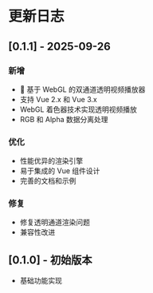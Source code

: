 # 更新日志

## [0.1.1] - 2025-09-26

### 新增
- 🎥 基于 WebGL 的双通道透明视频播放器
- 支持 Vue 2.x 和 Vue 3.x
- WebGL 着色器技术实现透明视频播放
- RGB 和 Alpha 数据分离处理

### 优化
- 性能优异的渲染引擎
- 易于集成的 Vue 组件设计
- 完善的文档和示例

### 修复
- 修复透明通道渲染问题
- 兼容性改进

## [0.1.0] - 初始版本
- 基础功能实现
